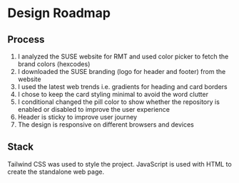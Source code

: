 # Design Roadmap

## Process

1. I analyzed the SUSE website for RMT and used color picker to fetch the brand colors (hexcodes)
2. I downloaded the SUSE branding (logo for header and footer) from the website
3. I used the latest web trends i.e. gradients for heading and card borders
4. I chose to keep the card styling minimal to avoid the word clutter 
5. I conditional changed the pill color to show whether the repository is enabled or disabled to improve the user experience
6. Header is sticky to improve user journey
7. The design is responsive on different browsers and devices

## Stack
Tailwind CSS was used to style the project. JavaScript is used with HTML to create the standalone web page.
